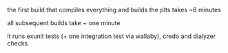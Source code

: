 the first build that compiles everything and builds the plts takes ~8 minutes

all subsequent builds take ~ one minute

it runs exunit tests (+ one integration test via wallaby), credo and dialyzer checks
